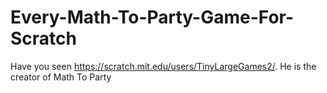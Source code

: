 # Every-Math-To-Party-Game-For-Scratch
Have you seen https://scratch.mit.edu/users/TinyLargeGames2/. He is the creator of Math To Party

